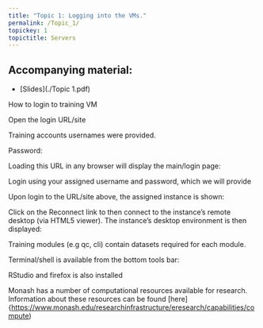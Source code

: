 ```yaml
---
title: "Topic 1: Logging into the VMs."
permalink: /Topic_1/
topickey: 1
topictitle: Servers
---
```



Accompanying material:
---------------------

* [Slides](./Topic 1.pdf)

How to login to training VM 

Open the login URL/site

Training accounts usernames were provided.

Password: 

Loading this URL in any browser will display the main/login page: 

Login using your assigned username and password, which we will provide

Upon login to the URL/site above, the assigned instance is shown:


Click on the Reconnect link to then connect to the instance’s remote desktop (via HTML5 viewer). The instance’s desktop environment is then displayed:

Training modules (e.g qc, cli) contain datasets required for each module.

Terminal/shell is available from the bottom tools bar:

RStudio and firefox is also installed

Monash has a number of computational resources available for research. Information about these resources can be found [here]{https://www.monash.edu/researchinfrastructure/eresearch/capabilities/compute)





